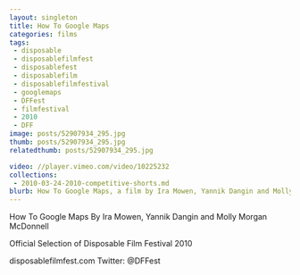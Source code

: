 ```yaml
---
layout: singleton
title: How To Google Maps
categories: films
tags:
 - disposable
 - disposablefilmfest
 - disposablefest
 - disposablefilm
 - disposablefilmfestival
 - googlemaps
 - DFFest
 - filmfestival
 - 2010
 - DFF
image: posts/52907934_295.jpg
thumb: posts/52907934_295.jpg
relatedthumb: posts/52907934_295.jpg

video: //player.vimeo.com/video/10225232
collections:
 - 2010-03-24-2010-competitive-shorts.md
blurb: How To Google Maps, a film by Ira Mowen, Yannik Dangin and Molly Morgan McDonnell.
---
```


How To Google Maps
By Ira Mowen, Yannik Dangin and Molly Morgan McDonnell

Official Selection of Disposable Film Festival 2010

disposablefilmfest.com
Twitter: @DFFest